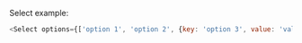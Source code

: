 Select example:

```js
<Select options={['option 1', 'option 2', {key: 'option 3', value: 'value 3'}]} />
```